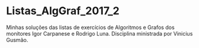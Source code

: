 # Listas_AlgGraf_2017_2
Minhas soluções das listas de exercícios de Algoritmos e Grafos dos monitores Igor Carpanese e Rodrigo Luna. Disciplina ministrada por Vinicius Gusmão.
